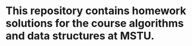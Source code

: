 # This repository contains homework solutions for the course algorithms and data structures at MSTU.
